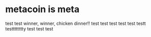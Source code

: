 # metacoin is meta

test
test
winner, winner, chicken dinner!!
test
test
test
test
test
testt
testttttttty
test
test
test
